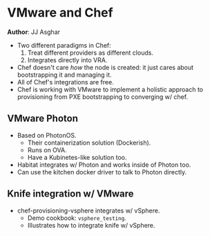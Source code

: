 # VMware and Chef

**Author**: JJ Asghar

 * Two different paradigms in Chef:
   1. Treat different providers as different clouds.
   2. Integrates directly into VRA.
 * Chef doesn't care _how_ the node is created: it just cares about bootstrapping it and managing it.
 * All of Chef's integrations are free.
 * Chef is working with VMware to implement a holistic approach to provisioning from PXE bootstrapping to converging w/ chef.
 
## VMware Photon
 * Based on PhotonOS.
   - Their containerization solution (Dockerish).
   - Runs on OVA.
   - Have a Kubinetes-like solution too.
 * Habitat integrates w/ Photon and works inside of Photon too.
 * Can use the kitchen docker driver to talk to Photon directly.

## Knife integration w/ VMware
 * chef-provisioning-vsphere integrates w/ vSphere.
   - Demo cookbook: `vsphere_testing`.
   - Illustrates how to integrate knife w/ vSphere.
